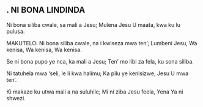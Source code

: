 ## . NI BONA LINDINDA

Ni bona siliba cwale, sa mali a Jesu;
Mulena Jesu U maata, kwa ku lu pulusa.

MAKUTELO:
Ni bona siliba cwale, na i kwiseza mwa ten’;
Lumbeni Jesu, Wa kenisa, Wa kenisa, Wa kenisa.


Se ni bona pupo ye nca, ka mali a Jesu;
Ten’ mo libi za fela, ku sona siliba.


Ni tatuhela mwa ‘seli, le li kwa halimu;
Ka pilu ye kenisizwe, Jesu U mwa ten’.


Ki makazo ku utwa mali a na suluhile;
Mi ni ziba Jesu feela, Yena Ya ni shwezi.

